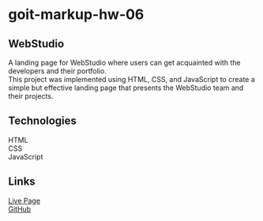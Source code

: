 # goit-markup-hw-06

## WebStudio

A landing page for WebStudio where users can get acquainted with the developers and their portfolio.  
This project was implemented using HTML, CSS, and JavaScript to create a simple but effective landing page that presents the WebStudio team and their projects.

## Technologies

HTML  
CSS  
JavaScript

## Links

[Live Page](https://peychma.github.io/goit-markup-hw-06/)  
[GitHub](https://github.com/peychma/goit-markup-hw-06)
